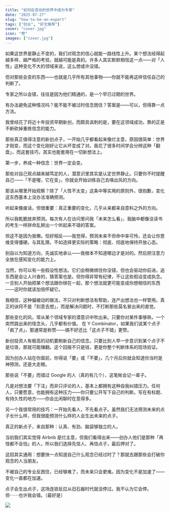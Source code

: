```yaml
---
title: "如何在变动的世界中成为专家"
date: "2025-07-27"
slug: "how-to-be-an-expert"
tags: ["创业", "好文推荐"]
cover: "cover.jpg"
icon: "😎"
images: ["cover.jpg"]
---
```

如果这世界是静止不变的，我们对观念的信心就能一路线性上升。某个想法经得起越多样、越严格的考验，就越可能是真的。许多人其实默默相信这一点——对「人性」这种变化不大的领域来说，这么想或许没错。



但对那些会变的东西——也就是几乎所有其他事物——你就不能再这样信任自己的判断了。



专家之所以会错，往往是因为他们精通的，是一个早已过期的世界。



有办法避免这种情况吗？能不能不被过时信念困住？答案是——可以，但得靠一点方法。



我曾经花了将近十年投资早期新创，而颇具讽刺的是，要在这领域成功，靠的正是不断砍掉重练信念的能力。



那些真正值得注意的新创点子，一开始几乎都看起来像烂主意，原因很简单：世界才刚变，而这个变化刚好让它从坏变成了对。我花了很多时间学会分辨这种「翻盘」，而这套技巧，其实也能套用在一切新想法上。



第一步，养成一种信念：世界一定会变。



那些对自己观点越来越笃定的人，潜意识里其实是认定世界静止。只要你不时提醒自己——「不是喔，它在变」，你就会开始训练自己去嗅出风的方向。



那该从哪里开始观察？除了「人性不太变」这条中等实用的原则外，很抱歉，变化这东西基本上没办法准确预测。



听起来像废话，但很重要：真正重要的变化，几乎从来都来自意料之外的方向。



所以我乾脆放弃预测。每次有人在访问里问我「未来怎么看」，我脑中都像没读书的考生一样拼命乱掰出一个听起来不错的答案。



但这不是因为我懒。恰好相反——我觉得，预测未来不但命中率可怜，还会让你思维变得僵硬。与其乱猜，不如选择更实际的策略：彻底、彻底地保持开放心态。



别自以为知道方向，先诚实地承认——我根本不知道哪边才是对的。然后把注意力全放在感知变化的能力上。



当然，你可以有一些假设性想法。它们会稍微绑住你没错，但也会驱动你前进。追东西是会让人兴奋的，猜答案也是。但你得非常有纪律，不让这些假设变成执念。
一旦别人开始把某个想法跟你绑在一起，那个想法就更可能变成你想相信的东西——这时你就该加倍怀疑它。



我相信，这种偏被动的做法，不只对判断想法有帮助，连产出想法也一样管用。真正的诀窍不是「刻意去想」，而是解决问题时，不打断那些莫名冒出来的直觉。



那些变化的风，常从某个领域专家的潜意识中吹出来。只要你对某件事够熟，一个突然跳出来的怪念头，几乎都有价值。
在 Y Combinator，如果我们说某个点子「疯了点」，那通常是称赞——搞不好还比「这点子不错」更赞。



新创投资人有极高的动机要刷新自己的信念。只要比别人早一步意识到某个点子不是垃圾，那就可能赚翻。这个回报不只是钱，更是你整个判断体系的现场验证。



因为创办人站在你面前，你得说「要」或「不要」，几个月后你就会知道你当时是神预测，还是大走眼。



那些说「不要」而错过 Google 的人（真的有几个），这笔帐会记一辈子。



凡是对想法要「下注」而非只评论的人，基本上都拥有这种自我纠错压力。任何人，只要愿意，也能拥有这种压力——你只要公开写下自己的判断。写在有标题、有持久性的地方——你会比闲聊时在意得多。



另一个我很常用的技巧：一开始先看人，不先看点子。虽然我们无法预测未来的点子长什么样，但我很能预测什么样的人会生出未来的点子。



真正的新点子，来自那种：认真、有劲、脑袋够独立的人。



当初我们其实觉得 Airbnb 是烂主意，但我们看得出来——创办人他们是那种「再怪都不会怕」的人，所以我们选择先信人、再信点子，最后押对了。



这招其实通用：想要快一点知道自己什么观念已经过时了？那就去跟那些会打破你观念的人当朋友。



不被自己的专业反困住，已经够难了，而未来只会更难。因为变化不是加速了——变化一直都在加速。



点子会生出点子，这场连锁反应从旧石器时代就没停过。我不认为它会停。
但⋯⋯也许我会错。（最好是）




![](https://prod-files-secure.s3.us-west-2.amazonaws.com/112d0858-5090-4d34-a606-b75eb8d65fd2/46476355-9cf3-4e99-9b7a-3531bc426380/1000202064.png?X-Amz-Algorithm=AWS4-HMAC-SHA256&X-Amz-Content-Sha256=UNSIGNED-PAYLOAD&X-Amz-Credential=ASIAZI2LB466RUUEFJUH%2F20250814%2Fus-west-2%2Fs3%2Faws4_request&X-Amz-Date=20250814T073537Z&X-Amz-Expires=3600&X-Amz-Security-Token=IQoJb3JpZ2luX2VjEPf%2F%2F%2F%2F%2F%2F%2F%2F%2F%2FwEaCXVzLXdlc3QtMiJIMEYCIQCovoolE%2B1vsZgvUSij%2BR3xtcQwV1uEbRISZsH3FtBpYAIhAMQAklxdsOmYOIFN%2Bkn63%2Bltv2CTxFdrZsz%2B8aVendvlKv8DCEAQABoMNjM3NDIzMTgzODA1IgzZ%2FDpd6mhn3UK0bH8q3AMSPsBV2T%2FedR%2B6Zpnl%2FNjXPdxSXoAawAVPd3YOOyvqf0JcrIVr13%2Bg3%2BR4JfzcB7oSMCPX7CqTBCQHYq4kxI%2FPoHctqJqaB4vYKcll53bqemL45mxNjRgIF9VUO%2FlNHKz3WuqPSdFwa36nDcqxGZ9BwNaCuADq4liUbX%2By3SLVRpIT9d8h68M6iBYHbte5lGnCqhtozZYjUieJTFwgVpYb4nKa3wc0gVVDspfGLbOa2o4KSCm425O9jog6%2B1qg%2BEgEDecPntsinPRPC6bV%2FfjtZo%2BqQ1SRykTD3vEJXqXSzcSRRokmwoX2ZXvUpThiqK9AIwG2o4n9bLH0sU7m7fcs1VjQkoiNe4Sz%2FO1Ngg83ZcU7lDoHd3gQ47Y13rnKuhmsu6V%2FuALlvpBhx7ps1qMXdB8ADw4UatvRLZ%2Bwn8FOtjF6N1PvOaUG6RsGijtOz7Hs1CKoevX8sqiqXhQLNFvIMjPtYw4JHMlJIbXco0xwqNLe9egpmDTGcTZumoZlAKaToP0Dl1JTlmtDgHFwAf9TykncicokZ8OnZ7uxxgjjMnKqPgjTsYw8biXfMi2%2BpA7ya7h%2FFquDPTwXBwdLu5zKsCz5OSvA07SUnFMmp0Jdj5GGG0ckS3rG7HjSRzDak%2FbEBjqkAejmD6I8K%2F4E48PgmTRNJinZ%2BeIHL0m4oArLBdPdQL6pxakj0xIMq5ZovkClDpuvp9Jh2uutiuMHmMsP9QC4ffEohftuScQIi1cycJUgEs6lc4gvAIwWyyUGkjDX7FxvO%2F%2FxYNDNa9X2UF5L5YYW0C2wPvDFtOfasUBEgqdtOknYxC7elYS%2FT%2BTlVN30N%2FwW6A9Zl8sZ2eUevmKQoqnEMov0dxF1&X-Amz-Signature=8359b46369c9258ccf1fc01b90c8bae228e49eb89a4a3b3e0c37e330876fabcc&X-Amz-SignedHeaders=host&x-amz-checksum-mode=ENABLED&x-id=GetObject)


